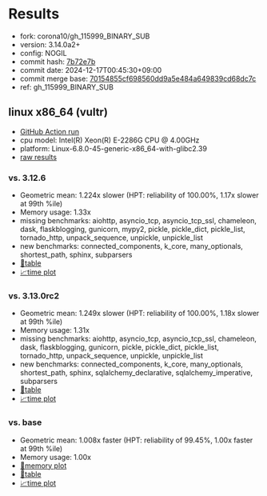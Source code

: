 # Results

- fork: corona10/gh_115999_BINARY_SUB
- version: 3.14.0a2+
- config: NOGIL
- commit hash: [7b72e7b](https://github.com/corona10/cpython/commit/7b72e7b)
- commit date: 2024-12-17T00:45:30+09:00
- commit merge base: [70154855cf698560dd9a5e484a649839cd68dc7c](https://github.com/python/cpython/commit/70154855cf698560dd9a5e484a649839cd68dc7c)
- ref: gh_115999_BINARY_SUB

## linux x86_64 (vultr)

- [GitHub Action run](https://github.com/facebookexperimental/free-threading-benchmarking/actions/runs/12357227399)
- cpu model: Intel(R) Xeon(R) E-2286G CPU @ 4.00GHz
- platform: Linux-6.8.0-45-generic-x86_64-with-glibc2.39
- [raw results](bm-20241217-vultr-x86_64-corona10-gh_115999_BINARY_SUB-3.14.0a2%2B-7b72e7b.json)

### vs. 3.12.6

- Geometric mean: 1.224x slower (HPT: reliability of 100.00%, 1.17x slower at 99th %ile)
- Memory usage: 1.33x
- missing benchmarks: aiohttp, asyncio_tcp, asyncio_tcp_ssl, chameleon, dask, flaskblogging, gunicorn, mypy2, pickle, pickle_dict, pickle_list, tornado_http, unpack_sequence, unpickle, unpickle_list
- new benchmarks: connected_components, k_core, many_optionals, shortest_path, sphinx, subparsers
- [📄table](bm-20241217-vultr-x86_64-corona10-gh_115999_BINARY_SUB-3.14.0a2%2B-7b72e7b-vs-3.12.6.md)
- [📈time plot](bm-20241217-vultr-x86_64-corona10-gh_115999_BINARY_SUB-3.14.0a2%2B-7b72e7b-vs-3.12.6.svg)

### vs. 3.13.0rc2

- Geometric mean: 1.249x slower (HPT: reliability of 100.00%, 1.18x slower at 99th %ile)
- Memory usage: 1.31x
- missing benchmarks: aiohttp, asyncio_tcp, asyncio_tcp_ssl, chameleon, dask, flaskblogging, gunicorn, pickle, pickle_dict, pickle_list, tornado_http, unpack_sequence, unpickle, unpickle_list
- new benchmarks: connected_components, k_core, many_optionals, shortest_path, sphinx, sqlalchemy_declarative, sqlalchemy_imperative, subparsers
- [📄table](bm-20241217-vultr-x86_64-corona10-gh_115999_BINARY_SUB-3.14.0a2%2B-7b72e7b-vs-3.13.0rc2.md)
- [📈time plot](bm-20241217-vultr-x86_64-corona10-gh_115999_BINARY_SUB-3.14.0a2%2B-7b72e7b-vs-3.13.0rc2.svg)

### vs. base

- Geometric mean: 1.008x faster (HPT: reliability of 99.45%, 1.00x faster at 99th %ile)
- Memory usage: 1.00x
- [🧠memory plot](bm-20241217-vultr-x86_64-corona10-gh_115999_BINARY_SUB-3.14.0a2%2B-7b72e7b-vs-base-mem.svg)
- [📄table](bm-20241217-vultr-x86_64-corona10-gh_115999_BINARY_SUB-3.14.0a2%2B-7b72e7b-vs-base.md)
- [📈time plot](bm-20241217-vultr-x86_64-corona10-gh_115999_BINARY_SUB-3.14.0a2%2B-7b72e7b-vs-base.svg)

